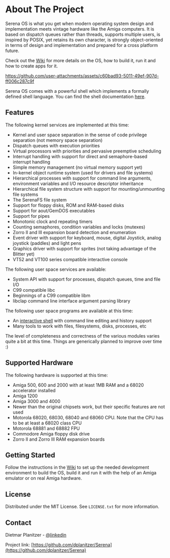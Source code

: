 # About The Project

Serena OS is what you get when modern operating system design and implementation meets vintage hardware like the Amiga computers. It is based on dispatch queues rather than threads, supports multiple users, is inspired by POSIX, yet retains its own character, is strongly object-oriented in terms of design and implementation and prepared for a cross platform future.

Check out the [Wiki](https://github.com/dplanitzer/Serena/wiki) for more details on the OS, how to build it, run it and how to create apps for it.

https://github.com/user-attachments/assets/c60bad93-5011-49ef-907d-ff006c287c9f

Serena OS comes with a powerful shell which implements a formally defined shell language. You can find the shell documentation [here](Commands/shell/README.md).

## Features

The following kernel services are implemented at this time:

* Kernel and user space separation in the sense of code privilege separation (not memory space separation)
* Dispatch queues with execution priorities
* Virtual processors with priorities and pervasive preemptive scheduling
* Interrupt handling with support for direct and semaphore-based interrupt handling
* Simple memory management (no virtual memory support yet)
* In-kernel object runtime system (used for drivers and file systems)
* Hierarchical processes with support for command line arguments, environment variables and I/O resource descriptor inheritance
* Hierarchical file system structure with support for mounting/unmounting file systems
* The SerenaFS file system
* Support for floppy disks, ROM and RAM-based disks
* Support for aout/GemDOS executables
* Support for pipes
* Monotonic clock and repeating timers
* Counting semaphores, condition variables and locks (mutexes)
* Zorro II and III expansion board detection and enumeration
* Event driver with support for keyboard, mouse, digital Joystick, analog joystick (paddles) and light pens
* Graphics driver with support for sprites (not taking advantage of the Blitter yet)
* VT52 and VT100 series compatible interactive console

The following user space services are available:

* System API with support for processes, dispatch queues, time and file I/O
* C99 compatible libc
* Beginnings of a C99 compatible libm
* libclap command line interface argument parsing library

The following user space programs are available at this time:

* An [interactive shell](Commands/shell/README.md) with command line editing and history support
* Many tools to work with files, filesystems, disks, processes, etc

The level of completeness and correctness of the various modules varies quite a bit at this time. Things are generically planned to improve over time :)

## Supported Hardware

The following hardware is supported at this time:

* Amiga 500, 600 and 2000 with at least 1MB RAM and a 68020 accelerator installed
* Amiga 1200
* Amiga 3000 and 4000
* Newer than the original chipsets work, but their specific features are not used
* Motorola 68020, 68030, 68040 and 68060 CPU. Note that the CPU has to be at least a 68020 class CPU
* Motorola 68881 and 68882 FPU
* Commodore Amiga floppy disk drive
* Zorro II and Zorro III RAM expansion boards

## Getting Started

Follow the instructions in the [Wiki](https://github.com/dplanitzer/Serena/wiki) to set up the needed development environment to build the OS, build it and run it with the help of an Amiga emulator or on real Amiga hardware.

## License

Distributed under the MIT License. See `LICENSE.txt` for more information.

## Contact

Dietmar Planitzer - [@linkedin](https://www.linkedin.com/in/dplanitzer)

Project link: [https://github.com/dplanitzer/Serena](https://github.com/dplanitzer/Serena)
